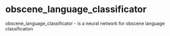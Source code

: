 # obscene_language_classificator
obscene_language_classificator - is a neural network for obscene language classification
